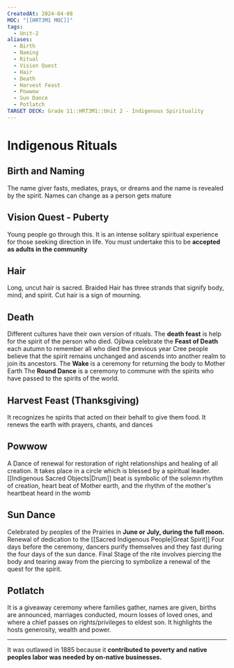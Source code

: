 ```yaml
---
CreatedAt: 2024-04-08
MOC: "[[HRT3M1 MOC]]"
tags:
  - Unit-2
aliases:
  - Birth
  - Naming
  - Ritual
  - Vision Quest
  - Hair
  - Death
  - Harvest Feast
  - Powwow
  - Sun Dance
  - Potlatch
TARGET DECK: Grade 11::HRT3M1::Unit 2 - Indigenous Spirituality
---
```

# Indigenous Rituals

## Birth and Naming
The name giver fasts, mediates, prays, or dreams and the name is revealed by the spirit. Names can change as a person gets mature
<!--ID: 1718379550307-->


## Vision Quest - Puberty
Young people go through this. It is an intense solitary spiritual experience for those seeking direction in life. You must undertake this to be **accepted as adults in the community**
<!--ID: 1718379550318-->


## Hair
Long, uncut hair is sacred. Braided Hair has three strands that signify body, mind, and spirit. Cut hair is a sign of mourning.
<!--ID: 1757893915931-->

## Death
Different cultures have their own version of rituals. The **death feast** is help for the spirit of the person who died.
Ojibwa celebrate the **Feast of Death** each autumn to remember all who died the previous year
Cree people believe that the spirit remains unchanged and ascends into another realm to join its ancestors.
The **Wake** is a ceremony for returning the body to Mother Earth
The **Round Dance** is a ceremony to commune with the spirits who have passed to the spirits of the world.
<!--ID: 1757893915934-->

## Harvest Feast (Thanksgiving)
It recognizes he spirits that acted on their behalf to give them food. It renews the earth with prayers, chants, and dances
<!--ID: 1757893915936-->


## Powwow
A Dance of renewal for restoration of right relationships and healing of all creation. It takes place in a circle which is blessed by a spiritual leader.
[[Indigenous Sacred Objects|Drum]] beat is symbolic of the solemn rhythm of creation, heart beat of Mother earth, and the rhythm of the mother's heartbeat heard in the womb
<!--ID: 1718379550330-->


## Sun Dance
Celebrated by peoples of the Prairies in **June or July, during the full moon.**
Renewal of dedication to the [[Sacred Indigenous People|Great Spirit]]
Four days before the ceremony, dancers purify themselves and they fast during the four days of the sun dance.
Final Stage of the rite involves piercing the body and tearing away from the piercing to symbolize a renewal of the quest for the spirit.
<!--ID: 1757893915939-->


## Potlatch
It is a giveaway ceremony where families gather, names are given, births are announced, marriages conducted, mourn losses of loved ones, and where a chief passes on rights/privileges to eldest son.
It highlights the hosts generosity, wealth and power.
___
It was outlawed in 1885 because it **contributed to poverty and native peoples labor was needed by on-native businesses.**
<!--ID: 1718379550340-->
